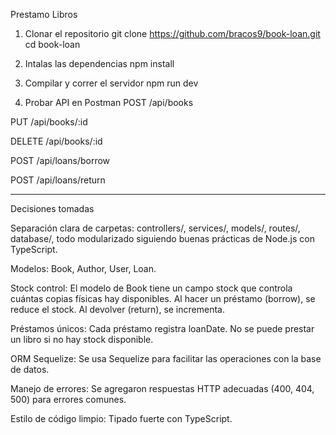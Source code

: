 Prestamo Libros

1. Clonar el repositorio
git clone https://github.com/bracos9/book-loan.git
cd book-loan

2. Intalas las dependencias
npm install

3. Compilar y correr el servidor
npm run dev

4. Probar API en Postman
POST /api/books

PUT /api/books/:id

DELETE /api/books/:id

POST /api/loans/borrow

POST /api/loans/return



--------------------------------------------------------------------------------------------------------------------------------
Decisiones tomadas

Separación clara de carpetas:
controllers/, services/, models/, routes/, database/, todo modularizado siguiendo buenas prácticas de Node.js con TypeScript.


Modelos:
Book, Author, User, Loan.

Stock control:
El modelo de Book tiene un campo stock que controla cuántas copias físicas hay disponibles.
Al hacer un préstamo (borrow), se reduce el stock. Al devolver (return), se incrementa.


Préstamos únicos:
Cada préstamo registra loanDate.
No se puede prestar un libro si no hay stock disponible.


ORM Sequelize:
Se usa Sequelize para facilitar las operaciones con la base de datos.


Manejo de errores:
Se agregaron respuestas HTTP adecuadas (400, 404, 500) para errores comunes.


Estilo de código limpio:
Tipado fuerte con TypeScript.